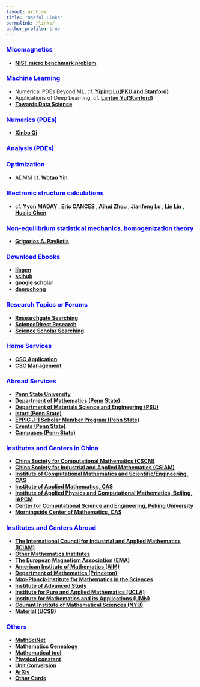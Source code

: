 ```yaml
---
layout: archive
title: "Useful Links"
permalink: /links/
author_profile: true
---
```


### <b> <span style="color:blue">Micomagnetics</span> </b>
* <b> <span style="color:green">[NIST micro benchmark problem](https://www.ctcms.nist.gov/~rdm/mumag.org.html)</span> </b>

### <b> <span style="color:blue">Machine Learning</span> </b>
* Numerical PDEs Beyond ML, cf. <b> <span style="color:red">[Yiping Lu(PKU and Stanford)](https://web.stanford.edu/~yplu/)</span> </b>
* Applications of Deep Learning, cf. <b> <span style="color:red">[Lantao Yu(Stanford)](http://lantaoyu.com/)</span> </b>
* <b> <span style="color:green">[Towards Data Science](https://towardsdatascience.com/)</span> </b>

### <b> <span style="color:blue">Numerics (PDEs)</span> </b>
* <b> <span style="color:green">[Xinbo Qi](https://qixinbo.info/sources/)</span> </b> 

### <b> <span style="color:blue">Analysis (PDEs)</span> </b>

### <b> <span style="color:blue">Optimization</span> </b>
* ADMM cf. <b> <span style="color:green">[Wotao Yin](https://www.math.ucla.edu/~wotaoyin/)</span> </b> 
 
### <b> <span style="color:blue">Electronic structure calculations</span> </b>

* cf. <b> <span style="color:green">[Yvon MADAY](https://www.ljll.math.upmc.fr/~maday/) , [Eric CANCES](https://cermics.enpc.fr/~cances/) , [Aihui Zhou](http://lsec.cc.ac.cn/~azhou/) , [Jianfeng Lu](https://math.duke.edu/people/jianfeng-lu) , [Lin Lin](https://math.berkeley.edu/~linlin/) , [Huajie Chen](http://math0.bnu.edu.cn/~chenhuajie/)</span> </b> 

### <b> <span style="color:blue">Non-equilibrium statistical mechanics, homogenization theory</span> </b>
* <b> <span style="color:green">[Grigorios A. Pavliotis](http://wwwf.imperial.ac.uk/~pavl/)</span> </b>

### <b> <span style="color:blue">Download Ebooks</span> </b>
* <b> <span style="color:red">[libgen](https://libgen.is/)</span> </b>
* <b> <span style="color:red">[scihub](https://sci-hub.tw/)</span> </b>
* <b> <span style="color:red">[google scholar](https://scholar.google.com/)</span> </b>
* <b> <span style="color:red">[damuchong](http://www.4243.net/)</span> </b>

### <b> <span style="color:blue">Research Topics or Forums</span> </b>
* <b> <span style="color:green">[Researchgate Searching](https://www.researchgate.net/search.Search.html?type=publication&query=)</span> </b> 
* <b> <span style="color:green">[ScienceDirect Research](https://www.sciencedirect.com/search)</span> </b>
* <b> <span style="color:green">[Science Scholar Searching](https://so.sciencesoft.cn/)</span> </b>


### <b> <span style="color:blue">Home Services</span> </b>
* <b> <span style="color:red">[CSC Application](http://apply.csc.edu.cn/csc/main/person/login/index.jsf)</span> </b> 
* <b> <span style="color:red">[CSC Management](https://s.csc.edu.cn/)</span> </b> 

### <b> <span style="color:blue">Abroad Services</span> </b>
* <b> <span style="color:green">[Penn State University](https://www.psu.edu/)</span> </b>
* <b> <span style="color:green">[Department of Mathematics (Penn State)](https://math.psu.edu/)</span> </b>
* <b> <span style="color:green">[Department of Materials Science and Engineering (PSU)](https://www.matse.psu.edu/)</span> </b>
* <b> <span style="color:green">[istart (Penn State)](https://istart.gp.psu.edu/istart/controllers/start/start.cfm)</span> </b>
* <b> <span style="color:green">[EPPIC J-1 Scholar Member Program (Penn State)](https://eppic.la.psu.edu/j-1-scholars/eppic-scholar-memberships-join-now)</span> </b>
* <b> <span style="color:green">[Events (Penn State)](https://www.events.psu.edu/)</span> </b>
* <b> <span style="color:green">[Campuses (Penn State)](https://www.psu.edu/academics/campuses)</span> </b>

### <b> <span style="color:blue">Institutes and Centers in China</span> </b>
* <b> <span style="color:red">[China Society for Computational Mathematics (CSCM)](http://cscm.cc.ac.cn/index.html)</span> </b>
* <b> <span style="color:red">[China Society for Industrial and Applied Mathematics (CSIAM)](https://www.csiam.org.cn/index.php?s=/english/index/index.html)</span> </b>
* <b> <span style="color:red">[Institute of Computational Mathematics and Scientific/Engineering, CAS](http://icmsec.cc.ac.cn/)</span> </b>
* <b> <span style="color:red">[Institute of Applied Mathematics, CAS](http://www.amt.ac.cn/)</span> </b>
* <b> <span style="color:red">[Institute of Applied Physics and Computational Mathematics, Beijing, IAPCM](http://www.iapcm.ac.cn/)</span> </b>
* <b> <span style="color:red">[Center for Computational Science and Engineering, Peking University](http://ccse.pku.edu.cn/)</span> </b>
* <b> <span style="color:red">[Morningside Center of Mathematics, CAS](http://www.mcm.ac.cn/)</span> </b>


### <b> <span style="color:blue">Institutes and Centers Abroad</span> </b>
* <b> <span style="color:green">[The International Council for Industrial and Applied Mathematics (ICIAM)](http://www.iciam.org/)</span> </b>
* <b> <span style="color:green">[Other Mathematics Institutes](https://www.polyu.edu.hk/ama/CAM/cam-net/others.html)</span> </b>
* <b> <span style="color:green">[The European Magnetism Association (EMA)](http://magnetism.eu/)</span> </b>
* <b> <span style="color:green">[American Institute of Mathematics (AIM)](https://aimath.org/workshops/upcoming/)</span> </b>
* <b> <span style="color:green">[Department of Mathematics (Princeton)](https://www.math.princeton.edu/)</span> </b>
* <b> <span style="color:green">[Max-Planck-Institute for Mathematics in the Sciences](https://www.mis.mpg.de/)</span> </b>
* <b> <span style="color:green">[Institute of Advanced Study](https://www.math.ias.edu/)</span> </b>
* <b> <span style="color:green">[Institute for Pure and Applied Mathematics (UCLA)](http://www.ipam.ucla.edu/)</span> </b>
* <b> <span style="color:green">[Institute for Mathematics and its Applications (UMN)](http://www.ima.umn.edu/)</span> </b>
* <b> <span style="color:green">[Courant Institute of Mathematical Sciences (NYU)](https://cims.nyu.edu/)</span> </b>
* <b> <span style="color:green">[Material (UCSB)](https://www.materials.ucsb.edu/)</span> </b>


### <b> <span style="color:blue">Others</span> </b>
* <b> <span style="color:green">[MathSciNet](https://mathscinet.ams.org/mathscinet/)</span> </b> 
* <b> <span style="color:green">[Mathematics Genealogy](https://genealogy.math.ndsu.nodak.edu/)</span> </b> 
* <b> <span style="color:green">[Mathematical tool](https://www.mathcad.com/en/capabilities)</span> </b>
* <b> <span style="color:green">[Physical constant](https://physics.nist.gov/cuu/Constants/)</span> </b>
* <b> <span style="color:green">[Unit Conversion](http://www.unitconversion.org/)</span> </b>
* <b> <span style="color:green">[ArXiv](https://arxiv.org/)</span> </b>
* <b> <span style="color:green">[Other Cards](https://dzone.com/refcardz)</span> </b>
   